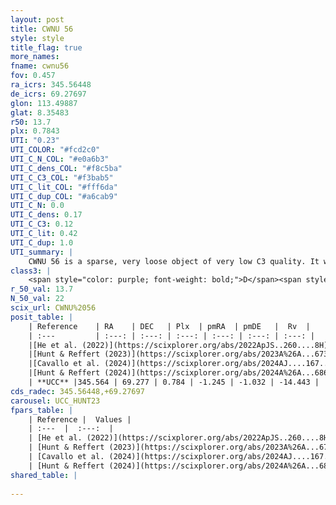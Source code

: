```yaml
---
layout: post
title: CWNU 56
style: style
title_flag: true
more_names: 
fname: cwnu56
fov: 0.457
ra_icrs: 345.56448
de_icrs: 69.27697
glon: 113.49887
glat: 8.35483
r50: 13.7
plx: 0.7843
UTI: "0.23"
UTI_COLOR: "#fcd2c0"
UTI_C_N_COL: "#e0a6b3"
UTI_C_dens_COL: "#f8c5ba"
UTI_C_C3_COL: "#f3bab5"
UTI_C_lit_COL: "#fff6da"
UTI_C_dup_COL: "#a6cab9"
UTI_C_N: 0.0
UTI_C_dens: 0.17
UTI_C_C3: 0.12
UTI_C_lit: 0.42
UTI_C_dup: 1.0
UTI_summary: |
    CWNU 56 is a sparse, very loose object of very low C3 quality. It was recently reported in the literature.<br><br><span style="color: #99180f; font-weight: bold;">Warning: </span>contains less than 25 stars with <i>P>0.5</i> estimated.
class3: |
    <span style="color: purple; font-weight: bold;">D</span><span style="color: red; font-weight: bold;">C</span>
r_50_val: 13.7
N_50_val: 22
scix_url: CWNU%2056
posit_table: |
    | Reference    | RA    | DEC   | Plx  | pmRA  | pmDE   |  Rv  |
    | :---         | :---: | :---: | :---: | :---: | :---: | :---: |
    |[He et al. (2022)](https://scixplorer.org/abs/2022ApJS..260....8H) | 345.582 | 69.367 | 0.77 | -1.25 | -1.04 | -13.5 |
    |[Hunt & Reffert (2023)](https://scixplorer.org/abs/2023A%26A...673A.114H) | 345.576 | 69.287 | 0.788 | -1.257 | -1.042 | -46.079 |
    |[Cavallo et al. (2024)](https://scixplorer.org/abs/2024AJ....167...12C) | 345.379 | 68.868 | 0.791 | -- | -- | -- |
    |[Hunt & Reffert (2024)](https://scixplorer.org/abs/2024A%26A...686A..42H) | 345.576 | 69.287 | 0.788 | -1.257 | -1.042 | -46.079 |
    | **UCC** |345.564 | 69.277 | 0.784 | -1.245 | -1.032 | -14.443 | 
cds_radec: 345.56448,+69.27697
carousel: UCC_HUNT23
fpars_table: |
    | Reference |  Values |
    | :---  |  :---:  |
    | [He et al. (2022)](https://scixplorer.org/abs/2022ApJS..260....8H) | `AG=2.0, m-M=10.4, logAge=9.0, Z=0.006` |
    | [Hunt & Reffert (2023)](https://scixplorer.org/abs/2023A%26A...673A.114H) | `AV50=2.589, diffAV50=1.681, MOD50=10.42, logAge50=7.62` |
    | [Cavallo et al. (2024)](https://scixplorer.org/abs/2024AJ....167...12C) | `AV50=2.56, dMod50=10.74, logAge50=7.24, [Fe/H]50=0.2` |
    | [Hunt & Reffert (2024)](https://scixplorer.org/abs/2024A%26A...686A..42H) | `MassJ=76.2638` |
shared_table: |
    
---
```

